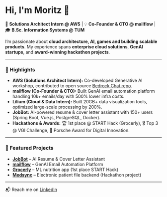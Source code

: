# Hi, I'm Moritz 👋  

🚀 **Solutions Architect Intern @ AWS** | 💡 **Co-Founder & CTO @ mailflow** | 🎓 **B.Sc. Information Systems @ TUM**  

I’m passionate about **cloud architecture, AI, games and building scalable products**. My experience spans **enterprise cloud solutions**, **GenAI startups**, and **award-winning hackathon projects**.  

---

### 🔑 Highlights
- **AWS (Solutions Architect Intern):** Co-developed Generative AI workshop, contributed to open source [Bedrock Chat repo](https://github.com/aws-samples/bedrock-chat). 
- **mailflow (Co-Founder & CTO):** Built GenAI email automation platform handling 10k+ emails/day with 500% lower infra costs.  
- **Lilium (Cloud & Data Intern):** Built 20GB+ data visualization tools, optimized large-scale processing by 200%.  
- **JobBot:** AI-powered resume & cover letter assistant with 150+ users (Spring Boot, Vue.js, PostgreSQL, Docker).  
- **Hackathons & Awards:** 🏆 1st place @ START Hack (Grocerly), 🎖 Top 3 @ VGI Challenge, 🚗 Porsche Award for Digital Innovation.  

---

### 🔗 Featured Projects
- [**JobBot**](https://www.jobbot.de) – AI Resume & Cover Letter Assistant  
- [**mailflow**](https://www.mail-flow.com) – GenAI Email Automation Platform  
- [**Grocerly**](https://github.com/Moritzslz/START-meal-tracking) – ML nutrition app (1st place START Hack)  
- [**Medsync**](https://github.com/Moritzslz/Medsync-msg) – Electronic patient file backend (Hackathon project)  

---

📬 Reach me on [LinkedIn](https://www.linkedin.com/in/moritz-schultz/)
